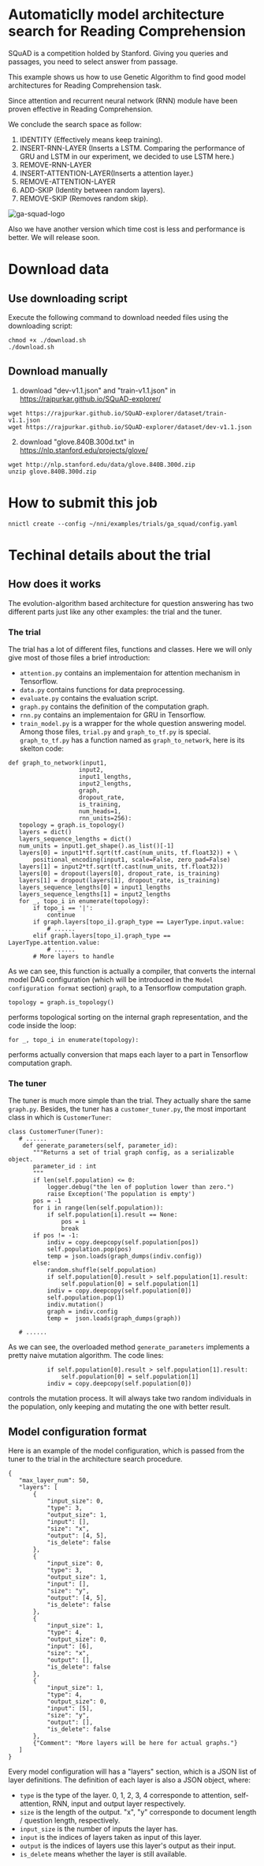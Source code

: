 # Automaticlly model architecture search for Reading Comprehension
SQuAD is a competition holded by Stanford. Giving you queries and passages, you need to select answer from passage.

This example shows us how to use Genetic Algorithm to find good model architectures for Reading Comprehension task.

Since attention and recurrent neural network (RNN) module have been proven effective in Reading Comprehension.

We conclude the search space as follow:

1. IDENTITY (Effectively means keep training).
2. INSERT-RNN-LAYER (Inserts a LSTM. Comparing the performance of GRU and LSTM in our experiment, we decided to use LSTM here.)
3. REMOVE-RNN-LAYER
4. INSERT-ATTENTION-LAYER(Inserts a attention layer.)
5. REMOVE-ATTENTION-LAYER
6. ADD-SKIP (Identity between random layers).
7. REMOVE-SKIP (Removes random skip).


![ga-squad-logo](./ga_squad.png)

Also we have another version which time cost is less and performance is better. We will release soon.


# Download data

## Use downloading script

Execute the following command to download needed files
using the downloading script:

```
chmod +x ./download.sh
./download.sh
```

## Download manually

1. download "dev-v1.1.json" and "train-v1.1.json" in https://rajpurkar.github.io/SQuAD-explorer/

```
wget https://rajpurkar.github.io/SQuAD-explorer/dataset/train-v1.1.json
wget https://rajpurkar.github.io/SQuAD-explorer/dataset/dev-v1.1.json
```

2. download "glove.840B.300d.txt" in https://nlp.stanford.edu/projects/glove/

```
wget http://nlp.stanford.edu/data/glove.840B.300d.zip
unzip glove.840B.300d.zip
```

# How to submit this job
```
nnictl create --config ~/nni/examples/trials/ga_squad/config.yaml
```

# Techinal details about the trial	
## How does it works	

The evolution-algorithm based architecture for question answering has two different parts just like any other examples: the trial and the tuner.	

### The trial	
The trial has a lot of different files, functions and classes. Here we will only give most of those files a brief introduction:	

* `attention.py` contains an implementaion for attention mechanism in Tensorflow.	
* `data.py` contains functions for data preprocessing.	
* `evaluate.py` contains the evaluation script.	
* `graph.py` contains the definition of the computation graph.	
* `rnn.py` contains an implementaion for GRU in Tensorflow.	
* `train_model.py` is a wrapper for the whole question answering model.	
 Among those files, `trial.py` and `graph_to_tf.py` is special.	
 `graph_to_tf.py` has a function named as `graph_to_network`, here is its skelton code:	
 ```	
def graph_to_network(input1,	
                     input2,	
                     input1_lengths,	
                     input2_lengths,	
                     graph,	
                     dropout_rate,	
                     is_training,	
                     num_heads=1,	
                     rnn_units=256):	
    topology = graph.is_topology()	
    layers = dict()	
    layers_sequence_lengths = dict()	
    num_units = input1.get_shape().as_list()[-1]	
    layers[0] = input1*tf.sqrt(tf.cast(num_units, tf.float32)) + \	
        positional_encoding(input1, scale=False, zero_pad=False)	
    layers[1] = input2*tf.sqrt(tf.cast(num_units, tf.float32))	
    layers[0] = dropout(layers[0], dropout_rate, is_training)	
    layers[1] = dropout(layers[1], dropout_rate, is_training)	
    layers_sequence_lengths[0] = input1_lengths	
    layers_sequence_lengths[1] = input2_lengths	
    for _, topo_i in enumerate(topology):	
        if topo_i == '|':	
            continue	
        if graph.layers[topo_i].graph_type == LayerType.input.value:	
            # ......	
        elif graph.layers[topo_i].graph_type == LayerType.attention.value:	
            # ......	
        # More layers to handle	
```	
 As we can see, this function is actually a compiler, that converts the internal model DAG configuration (which will be introduced in the `Model configuration format` section) `graph`, to a Tensorflow computation graph.	
 ```	
topology = graph.is_topology()	
```	
 performs topological sorting on the internal graph representation, and the code inside the loop:	
 ```	
for _, topo_i in enumerate(topology):	
```	
 performs actually conversion that maps each layer to a part in Tensorflow computation graph.	

### The tuner	
 The tuner is much more simple than the trial. They actually share the same `graph.py`. Besides, the tuner has a `customer_tuner.py`, the most important class in which is `CustomerTuner`:	
 ```	
class CustomerTuner(Tuner):	
    # ......	
     def generate_parameters(self, parameter_id):	
        """Returns a set of trial graph config, as a serializable object.	
        parameter_id : int	
        """	
        if len(self.population) <= 0:	
            logger.debug("the len of poplution lower than zero.")	
            raise Exception('The population is empty')	
        pos = -1	
        for i in range(len(self.population)):	
            if self.population[i].result == None:	
                pos = i	
                break	
        if pos != -1:	
            indiv = copy.deepcopy(self.population[pos])	
            self.population.pop(pos)	
            temp = json.loads(graph_dumps(indiv.config))	
        else:	
            random.shuffle(self.population)	
            if self.population[0].result > self.population[1].result:	
                self.population[0] = self.population[1]	
            indiv = copy.deepcopy(self.population[0])	
            self.population.pop(1)	
            indiv.mutation()	
            graph = indiv.config	
            temp =  json.loads(graph_dumps(graph))	
    	
    # ......	
```	
 As we can see, the overloaded method `generate_parameters` implements a pretty naive mutation algorithm. The code lines:	
 ```	
            if self.population[0].result > self.population[1].result:	
                self.population[0] = self.population[1]	
            indiv = copy.deepcopy(self.population[0])	
```	
 controls the mutation process. It will always take two random individuals in the population, only keeping and mutating the one with better result.	

## Model configuration format	
 Here is an example of the model configuration, which is passed from the tuner to the trial in the architecture search procedure.	
 ```	
{	
    "max_layer_num": 50,	
    "layers": [	
        {	
            "input_size": 0,	
            "type": 3,	
            "output_size": 1,	
            "input": [],	
            "size": "x",	
            "output": [4, 5],	
            "is_delete": false	
        },	
        {	
            "input_size": 0,	
            "type": 3,	
            "output_size": 1,	
            "input": [],	
            "size": "y",	
            "output": [4, 5],	
            "is_delete": false	
        },	
        {	
            "input_size": 1,	
            "type": 4,	
            "output_size": 0,	
            "input": [6],	
            "size": "x",	
            "output": [],	
            "is_delete": false	
        },	
        {	
            "input_size": 1,	
            "type": 4,	
            "output_size": 0,	
            "input": [5],	
            "size": "y",	
            "output": [],	
            "is_delete": false	
        },	
        {"Comment": "More layers will be here for actual graphs."}	
    ]	
}	
```	

Every model configuration will has a "layers" section, which is a JSON list of layer definitions. The definition of each layer is also a JSON object, where:	
 
 * `type` is the type of the layer. 0, 1, 2, 3, 4 corresponde to attention, self-attention, RNN, input and output layer respectively.	
 * `size` is the length of the output. "x", "y" corresponde to document length / question length, respectively.	
 * `input_size` is the number of inputs the layer has.	
 * `input` is the indices of layers taken as input of this layer.	
 * `output` is the indices of layers use this layer's output as their input.	
 * `is_delete` means whether the layer is still available.